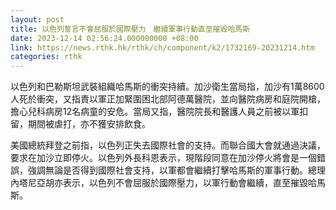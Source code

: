 ```yaml
---
layout: post
title: 以色列誓言不會屈服於國際壓力　繼續軍事行動直至摧毀哈馬斯
date: 2023-12-14 02:56:24.000000000 +08:00
link: https://news.rthk.hk/rthk/ch/component/k2/1732169-20231214.htm
categories: rthk
---
```


以色列和巴勒斯坦武裝組織哈馬斯的衝突持續。加沙衛生當局指，加沙有1萬8600人死於衝突，又指責以軍正加緊圍困北部阿德萬醫院，並向醫院病房和庭院開槍，擔心兒科病房12名病童的安危。當局又指，醫院院長和醫護人員之前被以軍扣留，期間被虐打，亦不獲安排飲食。

美國總統拜登之前指，以色列正失去國際社會的支持。而聯合國大會就通過決議，要求在加沙立即停火。以色列外長科恩表示，現階段同意在加沙停火將會是一個錯誤，強調無論是否得到國際社會支持，以軍都會繼續打擊哈馬斯的軍事行動。總理內塔尼亞胡亦表示，以色列不會屈服於國際壓力，以軍行動會繼續，直至摧毀哈馬斯。

